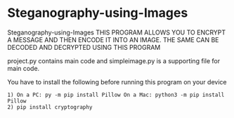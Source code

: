 # Steganography-using-Images
Steganography-using-Images
THIS PROGRAM ALLOWS YOU TO ENCRYPT A MESSAGE AND THEN ENCODE IT INTO AN IMAGE. THE SAME CAN BE DECODED AND DECRYPTED USING THIS PROGRAM

project.py contains main code and simpleimage.py is a supporting file for main code.

You have to install the following before running this program on your device

    1) On a PC: py -m pip install Pillow On a Mac: python3 -m pip install Pillow
    2) pip install cryptography

